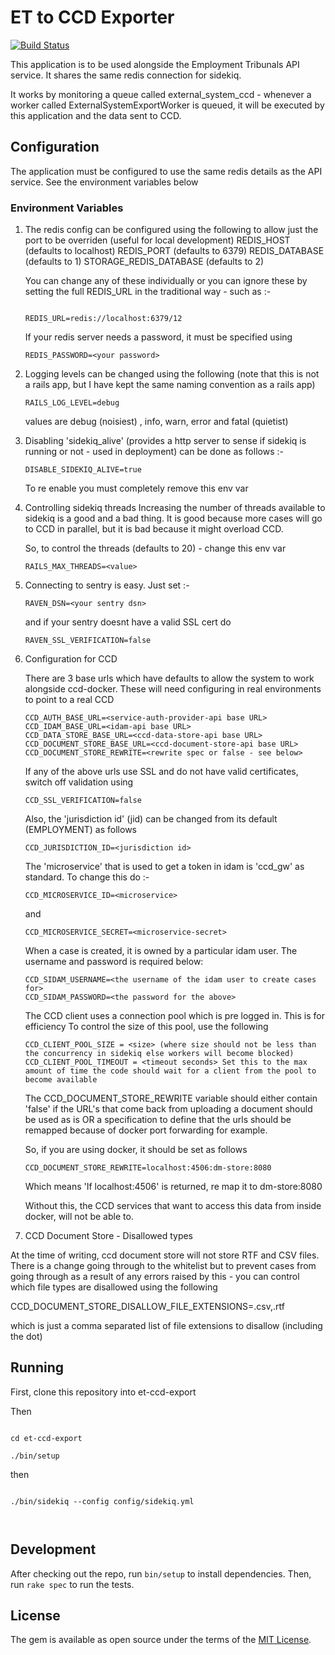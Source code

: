 # ET to CCD Exporter

[![Build Status](https://dev.azure.com/HMCTS-PET/pet-azure-infrastructure/_apis/build/status/et/et-ccd-export?branchName=develop)](https://dev.azure.com/HMCTS-PET/pet-azure-infrastructure/_build/latest?definitionId=23&branchName=develop)

This application is to be used alongside the Employment Tribunals API service.  It shares the same redis connection
for sidekiq.

It works by monitoring a queue called external_system_ccd - whenever a worker called ExternalSystemExportWorker is
queued, it will be executed by this application and the data sent to CCD.

## Configuration

The application must be configured to use the same redis details as the API service.  See the environment variables below

### Environment Variables

1. The redis config can be configured using the following to allow just the port to be overriden (useful for local development)
   REDIS_HOST (defaults to localhost)
   REDIS_PORT (defaults to 6379)
   REDIS_DATABASE (defaults to 1)
   STORAGE_REDIS_DATABASE (defaults to 2)

   You can change any of these individually or you can ignore these by setting the full
   REDIS_URL in the traditional way - such as :-

   ```

   REDIS_URL=redis://localhost:6379/12

   ```

   If your redis server needs a password, it must be specified using

   ```
   REDIS_PASSWORD=<your password>

   ```

2. Logging levels can be changed using the following (note that
   this is not a rails app, but I have kept the same naming
   convention as a rails app)
   
   ```
   RAILS_LOG_LEVEL=debug
   ```
   
   values are debug (noisiest) , info, warn, error and fatal (quietist)

3. Disabling 'sidekiq_alive' (provides a http server to sense
   if sidekiq is running or not - used in deployment) can be done
   as follows :-
   
   ```
   DISABLE_SIDEKIQ_ALIVE=true
   ```
   
   To re enable you must completely remove this env var
   
4. Controlling sidekiq threads
   Increasing the number of threads available to sidekiq is a good and a bad thing.
   It is good because more cases will go to CCD in parallel, but it is bad because
   it might overload CCD.
   
   So, to control the threads (defaults to 20) - change this env var
   
   ```
   RAILS_MAX_THREADS=<value>
   ```
   
5. Connecting to sentry is easy. Just set :-

    ```
    RAVEN_DSN=<your sentry dsn>
    ```
    
    and if your sentry doesnt have a valid SSL cert do
    
    ```
    RAVEN_SSL_VERIFICATION=false
    ```
    
6. Configuration for CCD

    There are 3 base urls which have defaults to allow the system to work alongside ccd-docker.
    These will need configuring in real environments to point to a real CCD
    
    ```
    CCD_AUTH_BASE_URL=<service-auth-provider-api base URL>
    CCD_IDAM_BASE_URL=<idam-api base URL>
    CCD_DATA_STORE_BASE_URL=<ccd-data-store-api base URL>
    CCD_DOCUMENT_STORE_BASE_URL=<ccd-document-store-api base URL>
    CCD_DOCUMENT_STORE_REWRITE=<rewrite spec or false - see below>

    ```
    

    If any of the above urls use SSL and do not have valid certificates, switch off validation using

    ```
    CCD_SSL_VERIFICATION=false

    ```
    
    Also, the 'jurisdiction id' (jid) can be changed from its default (EMPLOYMENT) as follows
    
    ```
    CCD_JURISDICTION_ID=<jurisdiction id>
    ```
    
    The 'microservice' that is used to get a token in idam is 'ccd_gw' as standard.  To change
    this do :-
    
    ```
    CCD_MICROSERVICE_ID=<microservice>
    ```
    
    and
    
    ```
    CCD_MICROSERVICE_SECRET=<microservice-secret>
    ```

    When a case is created, it is owned by a particular idam user.  The username
    and password is required below:

    ```
    CCD_SIDAM_USERNAME=<the username of the idam user to create cases for>
    CCD_SIDAM_PASSWORD=<the password for the above>
    ```
    
    The CCD client uses a connection pool which is pre logged in.  This is for efficiency
    To control the size of this pool, use the following
    
    ```
    CCD_CLIENT_POOL_SIZE = <size> (where size should not be less than the concurrency in sidekiq else workers will become blocked)
    CCD_CLIENT_POOL_TIMEOUT = <timeout seconds> Set this to the max amount of time the code should wait for a client from the pool to become available
    ```
    
    The CCD_DOCUMENT_STORE_REWRITE variable should either contain 'false' if
    the URL's that come back from uploading a document should be used as
    is OR a specification to define that the urls should be remapped because of 
    docker port forwarding for example.
    
    So, if you are using docker, it should be set as follows
    
    ```
    CCD_DOCUMENT_STORE_REWRITE=localhost:4506:dm-store:8080
    ```
    
    Which means 'If localhost:4506' is returned, re map it to dm-store:8080
    
    Without this, the CCD services that want to access this data from inside docker,
    will not be able to.

7. CCD Document Store - Disallowed types

At the time of writing, ccd document store will not store RTF and CSV files.  There is a change going through to the whitelist
but to prevent cases from going through as a result of any errors raised by this - you can control which file types are disallowed
using the following

CCD_DOCUMENT_STORE_DISALLOW_FILE_EXTENSIONS=.csv,.rtf

which is just a comma separated list of file extensions to disallow (including the dot)

## Running

First, clone this repository into et-ccd-export

Then

```

cd et-ccd-export

./bin/setup

```

then

```

./bin/sidekiq --config config/sidekiq.yml



```
## Development

After checking out the repo, run `bin/setup` to install dependencies. Then, run `rake spec` to run the tests.

## License
The gem is available as open source under the terms of the [MIT License](https://opensource.org/licenses/MIT).

